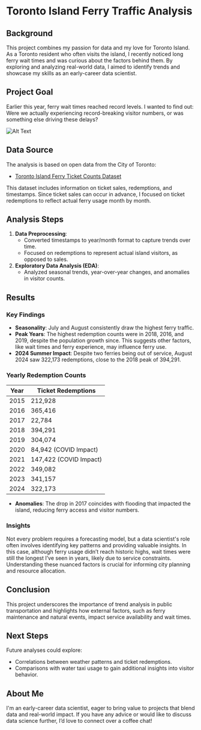 # Toronto Island Ferry Traffic Analysis

## Background
This project combines my passion for data and my love for Toronto Island. As a Toronto resident who often visits the island, I recently noticed long ferry wait times and was curious about the factors behind them. By exploring and analyzing real-world data, I aimed to identify trends and showcase my skills as an early-career data scientist.

## Project Goal
Earlier this year, ferry wait times reached record levels. I wanted to find out: Were we actually experiencing record-breaking visitor numbers, or was something else driving these delays?

![Alt Text](images/filename.jpg)

## Data Source
The analysis is based on open data from the City of Toronto:
- [Toronto Island Ferry Ticket Counts Dataset](https://open.toronto.ca/dataset/toronto-island-ferry-ticket-counts/)

This dataset includes information on ticket sales, redemptions, and timestamps. Since ticket sales can occur in advance, I focused on ticket redemptions to reflect actual ferry usage month by month.

## Analysis Steps
1. **Data Preprocessing**:
   - Converted timestamps to year/month format to capture trends over time.
   - Focused on redemptions to represent actual island visitors, as opposed to sales.
2. **Exploratory Data Analysis (EDA)**:
   - Analyzed seasonal trends, year-over-year changes, and anomalies in visitor counts.

## Results
### Key Findings
- **Seasonality**: July and August consistently draw the highest ferry traffic.
- **Peak Years**: The highest redemption counts were in 2018, 2016, and 2019, despite the population growth since. This suggests other factors, like wait times and ferry experience, may influence ferry use.
- **2024 Summer Impact**: Despite two ferries being out of service, August 2024 saw 322,173 redemptions, close to the 2018 peak of 394,291.

### Yearly Redemption Counts
| Year | Ticket Redemptions |
|------|---------------------|
| 2015 | 212,928            |
| 2016 | 365,416            |
| 2017 | 22,784             |
| 2018 | 394,291            |
| 2019 | 304,074            |
| 2020 | 84,942 (COVID Impact)|
| 2021 | 147,422 (COVID Impact)|
| 2022 | 349,082            |
| 2023 | 341,157            |
| 2024 | 322,173            |

- **Anomalies**: The drop in 2017 coincides with flooding that impacted the island, reducing ferry access and visitor numbers.
  
### Insights
Not every problem requires a forecasting model, but a data scientist's role often involves identifying key patterns and providing valuable insights. In this case, although ferry usage didn’t reach historic highs, wait times were still the longest I’ve seen in years, likely due to service constraints. Understanding these nuanced factors is crucial for informing city planning and resource allocation.

## Conclusion
This project underscores the importance of trend analysis in public transportation and highlights how external factors, such as ferry maintenance and natural events, impact service availability and wait times.

## Next Steps
Future analyses could explore:
- Correlations between weather patterns and ticket redemptions.
- Comparisons with water taxi usage to gain additional insights into visitor behavior.

## About Me
I'm an early-career data scientist, eager to bring value to projects that blend data and real-world impact. If you have any advice or would like to discuss data science further, I’d love to connect over a coffee chat!
